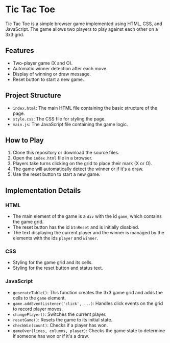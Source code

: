 # Tic Tac Toe

Tic Tac Toe is a simple browser game implemented using HTML, CSS, and JavaScript. The game allows two players to play against each other on a 3x3 grid.

## Features

- Two-player game (X and O).
- Automatic winner detection after each move.
- Display of winning or draw message.
- Reset button to start a new game.

## Project Structure

- `index.html`: The main HTML file containing the basic structure of the page.
- `style.css`: The CSS file for styling the page.
- `main.js`: The JavaScript file containing the game logic.

## How to Play

1. Clone this repository or download the source files.
2. Open the `index.html` file in a browser.
3. Players take turns clicking on the grid to place their mark (X or O).
4. The game will automatically detect the winner or if it's a draw.
5. Use the reset button to start a new game.

## Implementation Details

### HTML

- The main element of the game is a `div` with the id `game`, which contains the game grid.
- The reset button has the id `btnReset` and is initially disabled.
- The text displaying the current player and the winner is managed by the elements with the ids `player` and `winner`.

### CSS

- Styling for the game grid and its cells.
- Styling for the reset button and status text.

### JavaScript

- `generateTable()`: This function creates the 3x3 game grid and adds the cells to the `game` element.
- `game.addEventListener('click', ...)`: Handles click events on the grid to record player moves.
- `changePlayer()`: Switches the current player.
- `resetGame()`: Resets the game to its initial state.
- `checkWin(count)`: Checks if a player has won.
- `gameOver(lines, columns, player)`: Checks the game state to determine if someone has won or if it's a draw.
